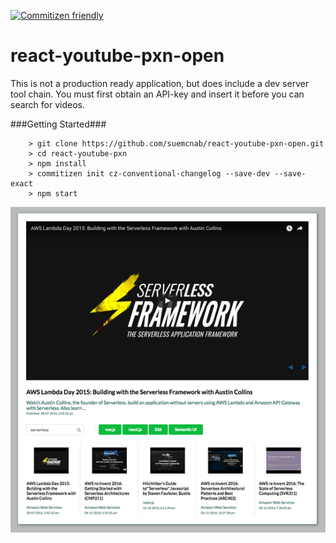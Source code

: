 [![Commitizen friendly](https://img.shields.io/badge/commitizen-friendly-brightgreen.svg)](http://commitizen.github.io/cz-cli/)

# react-youtube-pxn-open
This is not a production ready application, but does include a dev server tool chain. You must first obtain an API-key and insert it before you can search for videos.


###Getting Started###
```
	> git clone https://github.com/suemcnab/react-youtube-pxn-open.git
	> cd react-youtube-pxn
	> npm install
	> commitizen init cz-conventional-changelog --save-dev --save-exact
	> npm start
```



![alt text](https://github.com/suemcnab/react-youtube-pxn-open/blob/master/react-youtube.png "React YouTube Screen Shot")


